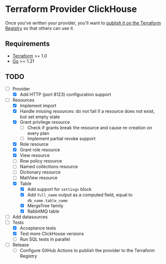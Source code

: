 # Terraform Provider ClickHouse

Once you've written your provider, you'll want to [publish it on the Terraform Registry](https://developer.hashicorp.com/terraform/registry/providers/publishing) so that others can use it.

## Requirements

- [Terraform](https://developer.hashicorp.com/terraform/downloads) >= 1.0
- [Go](https://golang.org/doc/install) >= 1.21

## TODO
- [ ] Provider
  - [x] Add HTTP (port 8123) configuration support
- [ ] Resources
  - [x] Implement import
  - [x] Handle missing resources: do not fail if a resource does not exist, but set empty state
  - [x] Grant privilege resource
    - [ ] Check if grants break the resource and cause re-creation on every plan
    - [ ] Implement partial revoke support
  - [x] Role resource
  - [x] Grant role resource
  - [x] View resource
  - [ ] Row policy resource
  - [ ] Named collections resource
  - [ ] Dictionary resource
  - [ ] MatView resource
  - [x] Table
    - [x] Add support for `settings` block
    - [x] Add `full_name` output as a computed field, equal to `db_name.table_name`
    - [x] MergeTree family
    - [x] RabbitMQ table
- [ ] Add datasources
- [ ] Tests
  - [x] Acceptance tests
  - [x] Test more ClickHouse versions
  - [ ] Run SQL tests in parallel
- [ ] Release
  - [ ] Configure GitHub Actions to publish the provider to the Terraform Registry
